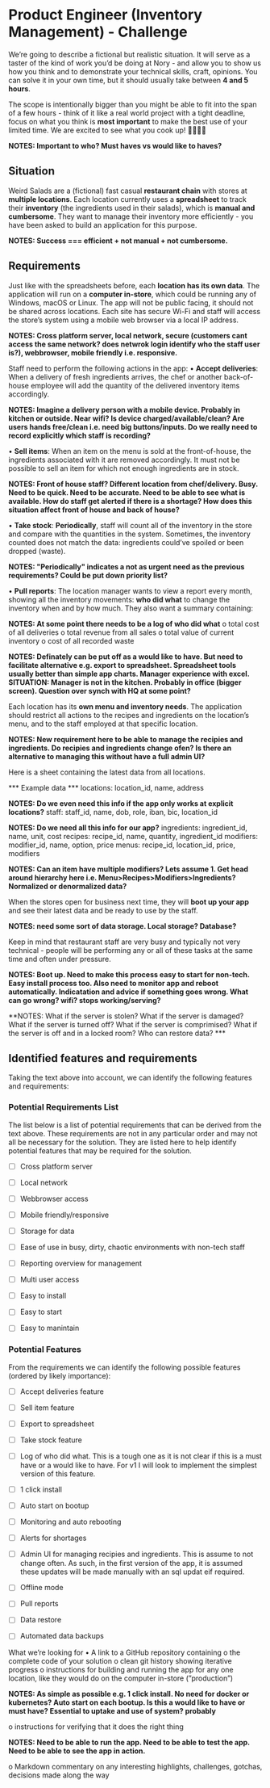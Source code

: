 # Product Engineer (Inventory Management) - Challenge

We’re going to describe a fictional but realistic situation. It will serve as a taster of the kind of work you’d be doing at Nory - and allow you to show us how you think and to demonstrate your technical skills, craft, opinions. You can solve it in your own time, but it should usually take between **4 and 5 hours**.

The scope is intentionally bigger than you might be able to fit into the span of a few hours - think of it like a real world project with a tight deadline, focus on what you think is **most important** to make the best use of your limited time.
We are excited to see what you cook up! 🧑🏼‍🍳🚀

**NOTES: Important to who? Must haves vs would like to haves?**

## Situation
Weird Salads are a (fictional) fast casual **restaurant chain** with stores at **multiple locations**. Each location currently uses a **spreadsheet** to track their **inventory** (the ingredients used in their salads), which is **manual and cumbersome**. They want to manage their inventory more efficiently - you have been asked to build an application for this purpose.

**NOTES: Success === efficient + not manual + not cumbersome.**

## Requirements
Just like with the spreadsheets before, each **location has its own data**. The application will run on a **computer in-store**, which could be running any of Windows, macOS or Linux. The app will not be public facing, it should not be shared across locations. Each site has secure Wi-Fi and staff will access the store’s system using a mobile web browser via a local IP address.

**NOTES: Cross platform server, local network, secure (customers cant access the same network? does netwrok login identify who the staff user is?), webbrowser, mobile friendly i.e. responsive.**

Staff need to perform the following actions in the app:
•	**Accept deliveries**: When a delivery of fresh ingredients arrives, the chef or another back-of-house employee will add the quantity of the delivered inventory items accordingly.

**NOTES: Imagine a delivery person with a mobile device. Probably in kitchen or outside. Near wifi? Is device charged/available/clean? Are users hands free/clean i.e. need big buttons/inputs. Do we really need to record explicitly which staff is recording?**

•	**Sell items**: When an item on the menu is sold at the front-of-house, the ingredients associated with it are removed accordingly. It must not be possible to sell an item for which not enough ingredients are in stock.

**NOTES: Front of house staff? Different location from chef/delivery. Busy. Need to be quick. Need to be accurate. Need to be able to see what is available. How do staff get alerted if there is a shortage? How does this situation affect front of house and back of house?**

•	**Take stock**: **Periodically**, staff will count all of the inventory in the store and compare with the quantities in the system. Sometimes, the inventory counted does not match the data: ingredients could’ve spoiled or been dropped (waste).

**NOTES: "Periodically" indicates a not as urgent need as the previous requirements? Could be put down priority list?**

•	**Pull reports**: The location manager wants to view a report every month, showing all the inventory movements: **who did what** to change the inventory when and by how much. They also want a summary containing: 

**NOTES: At some point there needs to be a log of who did what**
o	total cost of all deliveries
o	total revenue from all sales
o	total value of current inventory
o	cost of all recorded waste

**NOTES: Definately can be put off as a would like to have. But need to facilitate alternative e.g. export to spreadsheet. Spreadsheet tools usually better than simple app charts. Manager experience with excel. SITUATION: Manager is not in the kitchen. Probably in office (bigger screen). Question over synch with HQ at some point?**

Each location has its **own menu and inventory needs**. The application should restrict all actions to the recipes and ingredients on the location’s menu, and to the staff employed at that specific location.

**NOTES: New requirement here to be able to manage the recipies and ingredients. Do recipies and ingredients change ofen? Is there an alternative to managing this without have a full admin UI?**

Here is a sheet containing the latest data from all locations. 

*** Example data ***
locations: location_id, name, address

**NOTES: Do we even need this info if the app only works at explicit locations?**
staff: staff_id, name, dob, role, iban, bic, location_id

**NOTES: Do we need all this info for our app?**
ingredients: ingredient_id, name, unit, cost
recipes: recipe_id, name, quantity, ingredient_id
modifiers: modifier_id, name, option, price
menus: recipe_id, location_id, price, modifiers

**NOTES: Can an item have multiple modifiers? Lets assume 1. Get head around hierarchy here i.e. Menu>Recipes>Modifiers>Ingredients? Normalized or denormalized data?**

When the stores open for business next time, they will **boot up your app** and see their latest data and be ready to use by the staff.

**NOTES: need some sort of data storage. Local storage? Database?**

Keep in mind that restaurant staff are very busy and typically not very technical - people will be performing any or all of these tasks at the same time and often under pressure.

**NOTES: Boot up. Need to make this process easy to start for non-tech. Easy install process too. Also need to monitor app and reboot automatically. Indicatation and advice if something goes wrong. What can go wrong? wifi? stops working/serving?**

**NOTES: What if the server is stolen? What if the server is damaged? What if the server is turned off? What if the server is comprimised? What if the server is off and in a locked room? Who can restore data? ***

## Identified features and requirements

Taking the text above into account, we can identify the following features and requirements:

### Potential Requirements List
The list below is a list of potential requirements that can be derived from the text above. These requirements are not in any particular order and may not all be necessary for the solution. They are listed here to help identify potential features that may be required for the solution.
- [ ] Cross platform server
- [ ] Local network
- [ ] Webbrowser access
- [ ] Mobile friendly/responsive
- [ ] Storage for data
- [ ] Ease of use in busy, dirty, chaotic environments with non-tech staff
- [ ] Reporting overview for management
- [ ] Multi user access
- [ ] Easy to install
- [ ] Easy to start
- [ ] Easy to manintain


### Potential Features
From the requirements we can identify the following possible features (ordered by likely importance):
- [ ] Accept deliveries feature
- [ ] Sell item feature
- [ ] Export to spreadsheet
- [ ] Take stock feature
- [ ] Log of who did what. This is a tough one as it is not clear if this is a must have or a would like to have. For v1 I will look to implement the simplest version of this feature.
- [ ] 1 click install
- [ ] Auto start on bootup
- [ ] Monitoring and auto rebooting
- [ ] Alerts for shortages
- [ ] Admin UI for managing recipies and ingredients. This is assume to not change often. As such, in the first version of the app, it is assumed these updates will be made manually with an sql updat eif required.
- [ ] Offline mode
- [ ] Pull reports
- [ ] Data restore
- [ ] Automated data backups



What we’re looking for
•	A link to a GitHub repository containing 
o	the complete code of your solution
o	clean git history showing iterative progress
o	instructions for building and running the app for any one location, like they would do on the computer in-store (”production”)

**NOTES: As simple as possible e.g. 1 click install. No need for docker or kubernetes? Auto start on each bootup. Is this a would like to have or must have? Essential to uptake and use of system? probably**

o	instructions for verifying that it does the right thing

**NOTES: Need to be able to run the app. Need to be able to test the app. Need to be able to see the app in action.**

o	Markdown commentary on any interesting highlights, challenges, gotchas, decisions made along the way







